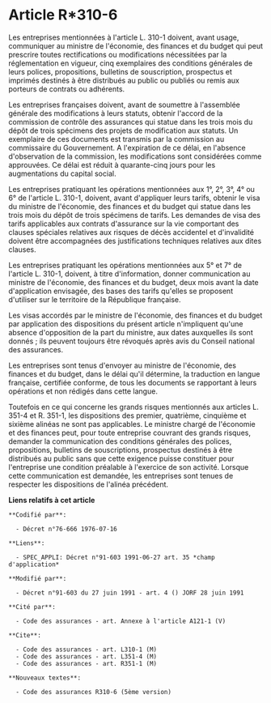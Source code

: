 # Article R*310-6

Les entreprises mentionnées à l'article L. 310-1 doivent, avant usage, communiquer au ministre de l'économie, des finances et
du budget qui peut prescrire toutes rectifications ou modifications nécessitées par la réglementation en vigueur, cinq
exemplaires des conditions générales de leurs polices, propositions, bulletins de souscription, prospectus et imprimés
destinés à être distribués au public ou publiés ou remis aux porteurs de contrats ou adhérents.

Les entreprises françaises doivent, avant de soumettre à l'assemblée générale des modifications à leurs statuts, obtenir
l'accord de la commission de contrôle des assurances qui statue dans les trois mois du dépôt de trois spécimens des projets
de modification aux statuts. Un exemplaire de ces documents est transmis par la commission au commissaire du Gouvernement. A
l'expiration de ce délai, en l'absence d'observation de la commission, les modifications sont considérées comme approuvées.
Ce délai est réduit à quarante-cinq jours pour les augmentations du capital social.

Les entreprises pratiquant les opérations mentionnées aux 1°, 2°, 3°, 4° ou 6° de l'article L. 310-1, doivent, avant
d'appliquer leurs tarifs, obtenir le visa du ministre de l'économie, des finances et du budget qui statue dans les trois mois
du dépôt de trois spécimens de tarifs. Les demandes de visa des tarifs applicables aux contrats d'assurance sur la vie
comportant des clauses spéciales relatives aux risques de décès accidentel et d'invalidité doivent être accompagnées des
justifications techniques relatives aux dites clauses.

Les entreprises pratiquant les opérations mentionnées aux 5° et 7° de l'article L. 310-1, doivent, à titre d'information,
donner communication au ministre de l'économie, des finances et du budget, deux mois avant la date d'application envisagée,
des bases des tarifs qu'elles se proposent d'utiliser sur le territoire de la République française.

Les visas accordés par le ministre de l'économie, des finances et du budget par application des dispositions du présent
article n'impliquent qu'une absence d'opposition de la part du ministre, aux dates auxquelles ils sont donnés ; ils peuvent
toujours être révoqués après avis du Conseil national des assurances.

Les entreprises sont tenus d'envoyer au ministre de l'économie, des finances et du budget, dans le délai qu'il détermine, la
traduction en langue française, certifiée conforme, de tous les documents se rapportant à leurs opérations et non rédigés
dans cette langue.

Toutefois en ce qui concerne les grands risques mentionnés aux articles L. 351-4 et R. 351-1, les dispositions des premier,
quatrième, cinquième et sixième alinéas ne sont pas applicables. Le ministre chargé de l'économie et des finances peut, pour
toute entreprise couvrant des grands risques, demander la communication des conditions générales des polices, propositions,
bulletins de souscriptions, prospectus destinés à être distribués au public sans que cette exigence puisse constituer pour
l'entreprise une condition préalable à l'exercice de son activité. Lorsque cette communication est demandée, les entreprises
sont tenues de respecter les dispositions de l'alinéa précédent.

**Liens relatifs à cet article**

	**Codifié par**:

	  - Décret n°76-666 1976-07-16

	**Liens**:

	  - SPEC_APPLI: Décret n°91-603 1991-06-27 art. 35 *champ d'application*

	**Modifié par**:

	  - Décret n°91-603 du 27 juin 1991 - art. 4 () JORF 28 juin 1991

	**Cité par**:

	  - Code des assurances - art. Annexe à l'article A121-1 (V)

	**Cite**:

	  - Code des assurances - art. L310-1 (M)
	  - Code des assurances - art. L351-4 (M)
	  - Code des assurances - art. R351-1 (M)

	**Nouveaux textes**:

	  - Code des assurances R310-6 (5ème version)
